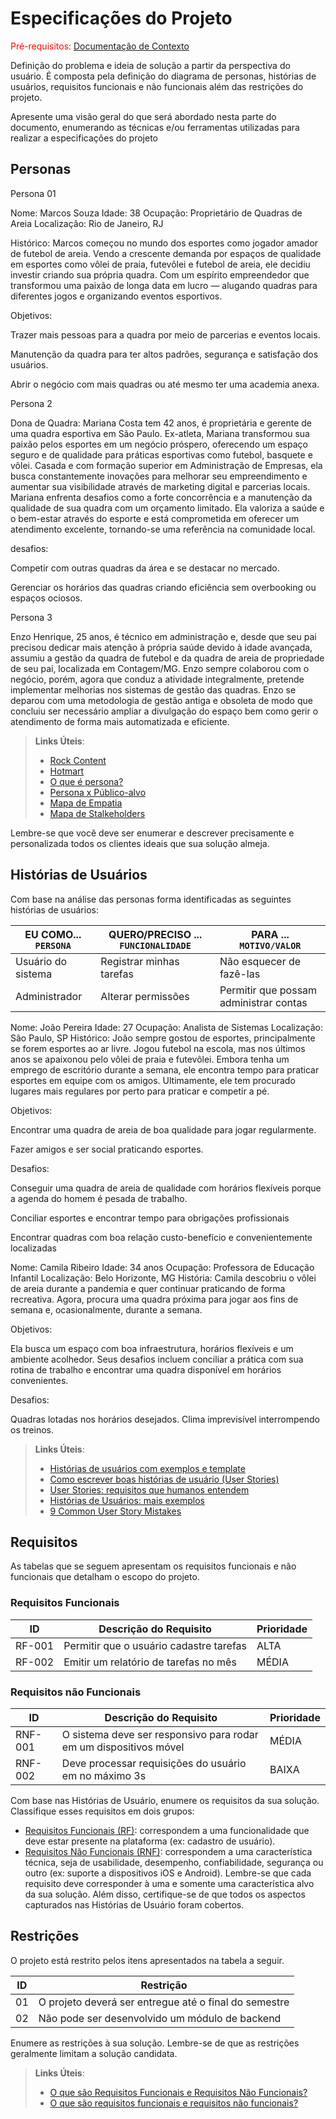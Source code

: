 # Especificações do Projeto

<span style="color:red">Pré-requisitos: <a href="1-Documentação de Contexto.md"> Documentação de Contexto</a></span>

Definição do problema e ideia de solução a partir da perspectiva do usuário. É composta pela definição do  diagrama de personas, histórias de usuários, requisitos funcionais e não funcionais além das restrições do projeto.

Apresente uma visão geral do que será abordado nesta parte do documento, enumerando as técnicas e/ou ferramentas utilizadas para realizar a especificações do projeto

## Personas

Persona 01

Nome: Marcos Souza
Idade: 38
Ocupação: Proprietário de Quadras de Areia
Localização: Rio de Janeiro, RJ

Histórico:
Marcos começou no mundo dos esportes como jogador amador de futebol de areia. Vendo a crescente demanda por espaços de qualidade em esportes como vôlei de praia, futevôlei e futebol de areia, ele decidiu investir criando sua própria quadra. Com um espírito empreendedor que transformou uma paixão de longa data em lucro — alugando quadras para diferentes jogos e organizando eventos esportivos.

Objetivos:

Trazer mais pessoas para a quadra por meio de parcerias e eventos locais.

Manutenção da quadra para ter altos padrões, segurança e satisfação dos usuários.

Abrir o negócio com mais quadras ou até mesmo ter uma academia anexa.

Persona 2

Dona de Quadra: Mariana Costa tem 42 anos, é proprietária e gerente de uma quadra esportiva em São Paulo. Ex-atleta, Mariana transformou sua paixão pelos esportes em um negócio próspero, oferecendo um espaço seguro e de qualidade para práticas esportivas como futebol, basquete e vôlei. Casada e com formação superior em Administração de Empresas, ela busca constantemente inovações para melhorar seu empreendimento e aumentar sua visibilidade através de marketing digital e parcerias locais. Mariana enfrenta desafios como a forte concorrência e a manutenção da qualidade de sua quadra com um orçamento limitado. Ela valoriza a saúde e o bem-estar através do esporte e está comprometida em oferecer um atendimento excelente, tornando-se uma referência na comunidade local. 

desafios:

Competir com outras quadras da área e se destacar no mercado.

Gerenciar os horários das quadras criando eficiência sem overbooking ou espaços ociosos.

Persona 3 

Enzo Henrique, 25 anos, é técnico em administração e, desde que seu pai precisou dedicar mais atenção à própria saúde devido à idade avançada, assumiu a gestão da quadra de futebol e da quadra de areia de propriedade de seu pai, localizada em Contagem/MG. Enzo sempre colaborou com o negócio, porém, agora que conduz a atividade integralmente, pretende implementar melhorias nos sistemas de gestão das quadras. Enzo se deparou com uma metodologia de gestão antiga e obsoleta de modo que concluiu ser necessário ampliar a divulgação do espaço bem como gerir o atendimento de forma mais automatizada e eficiente.  

 

> **Links Úteis**:
> - [Rock Content](https://rockcontent.com/blog/personas/)
> - [Hotmart](https://blog.hotmart.com/pt-br/como-criar-persona-negocio/)
> - [O que é persona?](https://resultadosdigitais.com.br/blog/persona-o-que-e/)
> - [Persona x Público-alvo](https://flammo.com.br/blog/persona-e-publico-alvo-qual-a-diferenca/)
> - [Mapa de Empatia](https://resultadosdigitais.com.br/blog/mapa-da-empatia/)
> - [Mapa de Stalkeholders](https://www.racecomunicacao.com.br/blog/como-fazer-o-mapeamento-de-stakeholders/)
>
Lembre-se que você deve ser enumerar e descrever precisamente e personalizada todos os clientes ideais que sua solução almeja.

## Histórias de Usuários

Com base na análise das personas forma identificadas as seguintes histórias de usuários:

|EU COMO... `PERSONA`| QUERO/PRECISO ... `FUNCIONALIDADE` |PARA ... `MOTIVO/VALOR`                 |
|--------------------|------------------------------------|----------------------------------------|
|Usuário do sistema  | Registrar minhas tarefas           | Não esquecer de fazê-las               |
|Administrador       | Alterar permissões                 | Permitir que possam administrar contas |

Nome: João Pereira
Idade: 27
Ocupação: Analista de Sistemas
Localização: São Paulo, SP
Histórico:
João sempre gostou de esportes, principalmente se forem esportes ao ar livre. Jogou futebol na escola, mas nos últimos anos se apaixonou pelo vôlei de praia e futevôlei. Embora tenha um emprego de escritório durante a semana, ele encontra tempo para praticar esportes em equipe com os amigos. Ultimamente, ele tem procurado lugares mais regulares por perto para praticar e competir a pé.

Objetivos:

Encontrar uma quadra de areia de boa qualidade para jogar regularmente.

Fazer amigos e ser social praticando esportes.

Desafios:

Conseguir uma quadra de areia de qualidade com horários flexíveis porque a agenda do homem é pesada de trabalho.

Conciliar esportes e encontrar tempo para obrigações profissionais

Encontrar quadras com boa relação custo-benefício e convenientemente localizadas

Nome: Camila Ribeiro
Idade: 34 anos
Ocupação: Professora de Educação Infantil
Localização: Belo Horizonte, MG
História: Camila descobriu o vôlei de areia durante a pandemia e quer continuar praticando de forma recreativa. Agora, procura uma quadra próxima para jogar aos fins de semana e, ocasionalmente, durante a semana. 

Objetivos:

Ela busca um espaço com boa infraestrutura, horários flexíveis e um ambiente acolhedor. 
Seus desafios incluem conciliar a prática com sua rotina de trabalho e encontrar uma quadra disponível em horários convenientes.

Desafios:

Quadras lotadas nos horários desejados.
Clima imprevisível interrompendo os treinos.


> **Links Úteis**:
> - [Histórias de usuários com exemplos e template](https://www.atlassian.com/br/agile/project-management/user-stories)
> - [Como escrever boas histórias de usuário (User Stories)](https://medium.com/vertice/como-escrever-boas-users-stories-hist%C3%B3rias-de-usu%C3%A1rios-b29c75043fac)
> - [User Stories: requisitos que humanos entendem](https://www.luiztools.com.br/post/user-stories-descricao-de-requisitos-que-humanos-entendem/)
> - [Histórias de Usuários: mais exemplos](https://www.reqview.com/doc/user-stories-example.html)
> - [9 Common User Story Mistakes](https://airfocus.com/blog/user-story-mistakes/)

## Requisitos

As tabelas que se seguem apresentam os requisitos funcionais e não funcionais que detalham o escopo do projeto.

### Requisitos Funcionais

|ID    | Descrição do Requisito  | Prioridade |
|------|-----------------------------------------|----|
|RF-001| Permitir que o usuário cadastre tarefas | ALTA | 
|RF-002| Emitir um relatório de tarefas no mês   | MÉDIA |


### Requisitos não Funcionais

|ID     | Descrição do Requisito  |Prioridade |
|-------|-------------------------|----|
|RNF-001| O sistema deve ser responsivo para rodar em um dispositivos móvel | MÉDIA | 
|RNF-002| Deve processar requisições do usuário em no máximo 3s |  BAIXA | 

Com base nas Histórias de Usuário, enumere os requisitos da sua solução. Classifique esses requisitos em dois grupos:

- [Requisitos Funcionais
 (RF)](https://pt.wikipedia.org/wiki/Requisito_funcional):
 correspondem a uma funcionalidade que deve estar presente na
  plataforma (ex: cadastro de usuário).
- [Requisitos Não Funcionais
  (RNF)](https://pt.wikipedia.org/wiki/Requisito_n%C3%A3o_funcional):
  correspondem a uma característica técnica, seja de usabilidade,
  desempenho, confiabilidade, segurança ou outro (ex: suporte a
  dispositivos iOS e Android).
Lembre-se que cada requisito deve corresponder à uma e somente uma
característica alvo da sua solução. Além disso, certifique-se de que
todos os aspectos capturados nas Histórias de Usuário foram cobertos.

## Restrições

O projeto está restrito pelos itens apresentados na tabela a seguir.

|ID| Restrição                                             |
|--|-------------------------------------------------------|
|01| O projeto deverá ser entregue até o final do semestre |
|02| Não pode ser desenvolvido um módulo de backend        |


Enumere as restrições à sua solução. Lembre-se de que as restrições geralmente limitam a solução candidata.

> **Links Úteis**:
> - [O que são Requisitos Funcionais e Requisitos Não Funcionais?](https://codificar.com.br/requisitos-funcionais-nao-funcionais/)
> - [O que são requisitos funcionais e requisitos não funcionais?](https://analisederequisitos.com.br/requisitos-funcionais-e-requisitos-nao-funcionais-o-que-sao/)
